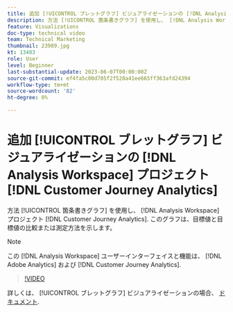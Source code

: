 ```yaml
---
title: 追加 [!UICONTROL ブレットグラフ] ビジュアライゼーションの [!DNL Analysis Workspace] プロジェクト
description: 方法 [!UICONTROL 箇条書きグラフ] を使用し、 [!DNL Analysis Workspace] プロジェクト [!DNL Customer Journey Analytics].
feature: Visualizations
doc-type: technical video
team: Technical Marketing
thumbnail: 23989.jpg
kt: 13403
role: User
level: Beginner
last-substantial-update: 2023-06-07T00:00:00Z
source-git-commit: ef4fa5c00d705f2f528a41ee665ff363afd24394
workflow-type: tm+mt
source-wordcount: '82'
ht-degree: 0%

---
```


# 追加 [!UICONTROL ブレットグラフ] ビジュアライゼーションの [!DNL Analysis Workspace] プロジェクト [!DNL Customer Journey Analytics]

方法 [!UICONTROL 箇条書きグラフ] を使用し、 [!DNL Analysis Workspace] プロジェクト [!DNL Customer Journey Analytics]. このグラフは、目標値と目標値の比較または測定方法を示します。

>[!NOTE]
>
>この [!DNL Analysis Workspace] ユーザーインターフェイスと機能は、 [!DNL Adobe Analytics] および [!DNL Customer Journey Analytics].

>[!VIDEO](https://video.tv.adobe.com/v/23989/?quality=12&learn=on)

詳しくは、 [!UICONTROL ブレットグラフ] ビジュアライゼーションの場合、 [ドキュメント](https://experienceleague.adobe.com/docs/analytics-platform/using/cja-workspace/visualizations/bullet-graph.html).
